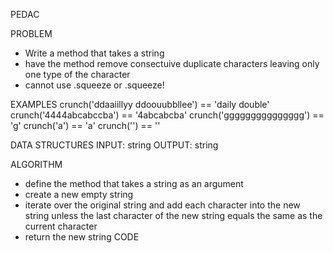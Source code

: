 PEDAC

PROBLEM
- Write a method that takes a string
- have the method remove consectuive duplicate characters leaving only one type of the character
- cannot use .squeeze or .squeeze!

EXAMPLES
crunch('ddaaiillyy ddoouubbllee') == 'daily double'
crunch('4444abcabccba') == '4abcabcba'
crunch('ggggggggggggggg') == 'g'
crunch('a') == 'a'
crunch('') == ''

DATA STRUCTURES
INPUT: string
OUTPUT: string

ALGORITHM
- define the method that takes a string as an argument
- create a new empty string
- iterate over the original string and add each character into the new string unless 
the last character of the new string equals the same as the current character 
- return the new string
CODE